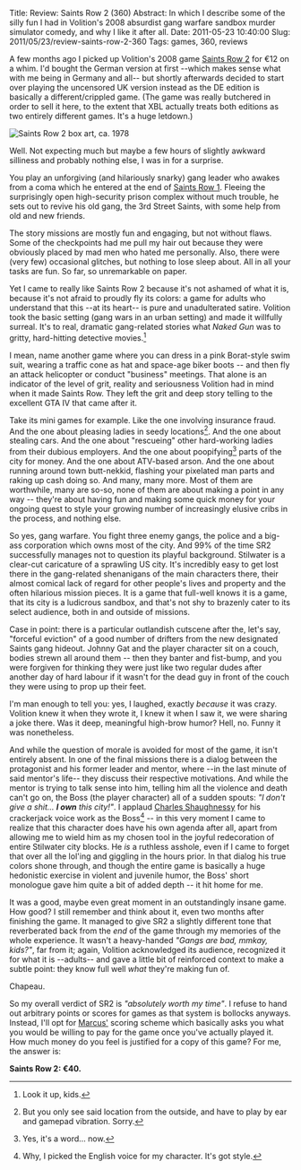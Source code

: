 Title: Review: Saints Row 2 (360)
Abstract: In which I describe some of the silly fun I had in Volition's 2008 absurdist gang warfare sandbox murder simulator comedy, and why I like it after all.
Date: 2011-05-23 10:40:00
Slug: 2011/05/23/review-saints-row-2-360
Tags: games, 360, reviews


A few months ago I picked up Volition's 2008 game [Saints Row 2][1] for €12 on
a whim. I'd bought the German version at first --which makes sense what with
me being in Germany and all-- but shortly afterwards decided to start over
playing the uncensored UK version instead as the DE edition is basically a
different/crippled game. (The game was really butchered in order to sell it
here, to the extent that XBL actually treats both editions as two entirely
different games. It's a huge letdown.)

![Saints Row 2 box art, ca. 1978][2]

Well. Not expecting much but maybe a few
hours of slightly awkward silliness and probably nothing else, I was in for a
surprise.

You play an unforgiving (and hilariously snarky) gang leader who awakes from a
coma which he entered at the end of [Saints Row 1][3]. Fleeing the
surprisingly open high-security prison complex without much trouble, he sets
out to revive his old gang, the 3rd Street Saints, with some help from old and
new friends.

The story missions are mostly fun and engaging, but not without flaws. Some of
the checkpoints had me pull my hair out because they were obviously placed by
mad men who hated me personally. Also, there were (very few) occasional
glitches, but nothing to lose sleep about. All in all your tasks are fun. So
far, so unremarkable on paper.

Yet I came to really like Saints Row 2 because it's not ashamed of what it is,
because it's not afraid to proudly fly its colors: a game for adults who
understand that this --at its heart-- is pure and unadulterated satire.
Volition took the basic setting (gang wars in an urban setting) and made it
willfully surreal. It's to real, dramatic gang-related stories what _Naked
Gun_ was to gritty, hard-hitting detective movies.[^1]

I mean, name another game where you can dress in a pink Borat-style swim suit,
wearing a traffic cone as hat and space-age biker boots -- and then fly an
attack helicopter or conduct "business" meetings. That alone is an indicator
of the level of grit, reality and seriousness Volition had in mind when it
made Saints Row. They left the grit and deep story telling to the excellent
GTA IV that came after it.

Take its mini games for example. Like the one involving insurance fraud. And
the one about pleasing ladies in seedy locations[^2]. And the one about
stealing cars. And the one about "rescueing" other hard-working ladies from
their dubious employers. And the one about poopifying[^3] parts of the city
for money. And the one about ATV-based arson. And the one about running around
town butt-nekkid, flashing your pixelated man parts and raking up cash doing
so. And many, many more. Most of them are worthwhile, many are so-so, none of
them are about making a point in any way -- they're about having fun and
making some quick money for your ongoing quest to style your growing number of
increasingly elusive cribs in the process, and nothing else.

So yes, gang warfare. You fight three enemy gangs, the police and a big-ass
corporation which owns most of the city. And 99% of the time SR2 successfully
manages not to question its playful background. Stilwater is a clear-cut
caricature of a sprawling US city. It's incredibly easy to get lost there in
the gang-related shenanigans of the main characters there, their almost
comical lack of regard for other people's lives and property and the often
hilarious mission pieces. It is a game that full-well knows it is a game, that
its city is a ludicrous sandbox, and that's not shy to brazenly cater to its
select audience, both in and outside of missions.

Case in point: there is a particular outlandish cutscene after the, let's say,
"forceful eviction" of a good number of drifters from the new designated
Saints gang hideout. Johnny Gat and the player character sit on a couch,
bodies strewn all around them -- then they banter and fist-bump, and you were
forgiven for thinking they were just like two regular dudes after another day
of hard labour if it wasn't for the dead guy in front of the couch they were
using to prop up their feet.

I'm man enough to tell you: yes, I laughed, exactly _because_ it was crazy.
Volition knew it when they wrote it, I knew it when I saw it, we were sharing
a joke there. Was it deep, meaningful high-brow humor? Hell, no. Funny it was
nonetheless.

And while the question of morale is avoided for most of the game, it isn't
entirely absent. In one of the final missions there is a dialog between the
protagonist and his former leader and mentor, where --in the last minute of
said mentor's life-- they discuss their respective motivations. And while the
mentor is trying to talk sense into him, telling him all the violence and
death can't go on, the Boss (the player character) all of a sudden spouts: _"I
don't give a shit… **I own** this city!"_. I applaud [Charles Shaughnessy][7]
for his crackerjack voice work as the Boss[^4] -- in this very moment I came
to realize that this character does have his own agenda after all, apart from
allowing me to wield him as my chosen tool in the joyful redecoration of
entire Stilwater city blocks. He _is_ a ruthless asshole, even if I came to
forget that over all the lol'ing and giggling in the hours prior. In that
dialog his true colors shone through, and though the entire game is basically
a huge hedonistic exercise in violent and juvenile humor, the Boss' short
monologue gave him quite a bit of added depth -- it hit home for me.

It was a good, maybe even great moment in an outstandingly insane game. How
good? I still remember and think about it, even two months after finishing the
game. It managed to give SR2 a slightly different tone that reverberated back
from the _end_ of the game through my memories of the whole experience. It
wasn't a heavy-handed _"Gangs are bad, mmkay, kids?"_, far from it; again,
Volition acknowledged its audience, recognized it for what it is --adults--
and gave a little bit of reinforced context to make a subtle point: they know
full well _what_ they're making fun of.

Chapeau.

So my overall verdict of SR2 is _"absolutely worth my time"_. I refuse to hand
out arbitrary points or scores for games as that system is bollocks anyways.
Instead, I'll opt for [Marcus'][9] scoring scheme which basically asks you
what you would be willing to pay for the game once you've actually played it.
How much money do you feel is justified for a copy of this game? For me, the
answer is:

**Saints Row 2: €40.**


[^1]: Look it up, kids.
[^2]: But you only see said location from the outside, and have to play by ear and gamepad vibration. Sorry.
[^3]: Yes, it's a word… now.
[^4]: Why, I picked the English voice for my character. It's got style.

   [1]: http://www.giantbomb.com/saints-row-2/61-20679/
   [2]: http://dl.dropbox.com/u/7298/blog/5762453072_1.jpg
   [3]: http://www.giantbomb.com/saints-row/61-5618/
   [7]: http://www.imdb.com/name/nm0789478/
   [9]: http://monoxyd.de
